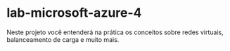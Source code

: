 # lab-microsoft-azure-4
Neste projeto você entenderá na prática os conceitos sobre redes virtuais, balanceamento de carga e muito mais.
